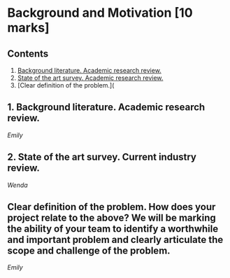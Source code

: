 # Background and Motivation [10 marks]

## Contents
1. [Background literature. Academic research review.](https://github.com/jess-mw/desk23/blob/main/Documentation/1.%20Background%20and%20Motivation/README.md#a-background-literature-academic-research-review)
2. [State of the art survey. Academic research review.](https://github.com/jess-mw/desk23/blob/main/Documentation/1.%20Background%20and%20Motivation/README.md#state-of-the-art-survey-current-industry-review)
3. [Clear definition of the problem.](

## 1. Background literature. Academic research review.
*Emily*

## 2. State of the art survey. Current industry review.
*Wenda*

## Clear definition of the problem. How does your project relate to the above? We will be marking the ability of your team to identify a worthwhile and important problem and clearly articulate the scope and challenge of the problem.
*Emily*
